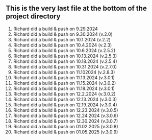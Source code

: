 ## This is the very last file at the bottom of the project directory

1. Richard did a build & push on 9.29.2024
2. Richard did a build & push on 9.30.2024 (v.2.0)
3. Richard did a build & push on 10.1.2024 (v.2.2)
4. Richard did a build & push on 10.4.2024 (v.2.3)
5. Richard did a build & push on 10.6.2024 (v.2.5.2)
6. Richard did a build & push on 10.13.2024 (v.2.5.3)
7. Richard did a build & push on 10.18.2024 (v.2.5.4)
8. Richard did a build & push on 10.31.2024 (v.2.7.0)
9. Richard did a build & push on 11.102024 (v.2.8.3)
10. Richard did a build & push on 11.13.2024 (v.3.0.1)
11. Richard did a build & push on 11.15.2024 (v.3.0.2)
12. Richard did a build & push on 11.18.2024 (v.3.0.1)
13. Richard did a build & push on 12.2.2024 (v.3.0.2)
14. Richard did a build & push on 12.13.2024 (v.3.0.3)
15. Richard did a build & push on 12.19.2024 (v.3.0.4)
16. Richard did a build & push on 12.23.2024 (v.3.0.5)
17. Richard did a build & push on 12.24.2024 (v.3.0.6)
18. Richard did a build & push on 12.30.2024 (v.3.0.7)
19. Richard did a build & push on 01.02.2025 (v.3.0.8)
20. Richard did a build & push on 01.05.2025 (v.3.0.9)
